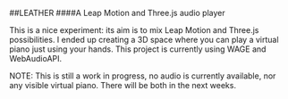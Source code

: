 ##LEATHER
####A Leap Motion and Three.js audio player

This is a nice experiment: its aim is to mix Leap Motion and Three.js possibilities. I ended up creating a 3D space where you can play a virtual piano just using your hands. This project is currently using WAGE and WebAudioAPI.

NOTE: This is still a work in progress, no audio is currently available, nor any visible virtual piano. There will be both in the next weeks.